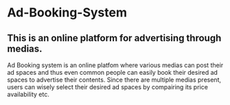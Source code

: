 # Ad-Booking-System

## This is an online platform for advertising through medias.

Ad Booking system is an online platfom where various medias can post their ad spaces and thus even common people can easily book their desired ad spaces to advertise 
their contents. Since there are multiple medias present, users can wisely select their desired ad spaces by compairing its price availability etc.
